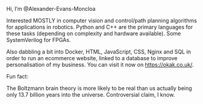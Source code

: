 Hi, I’m @Alexander-Evans-Moncloa

Interested MOSTLY in computer vision and control/path planning algorithms for applications in robotics. Python and C++ are the primary languages for these tasks (depending on complexity and hardware available). Some SystemVerilog for FPGAs.

Also dabbling a bit into Docker, HTML, JavaScript, CSS, Nginx and SQL in order to run an ecommerce website, linked to a database to improve personalisation of my business. You can visit it now on https://okak.co.uk/.


Fun fact: 

The Boltzmann brain theory is more likely to be real than us actually being only 13.7 billion years into the universe. Controversial claim, I know.
